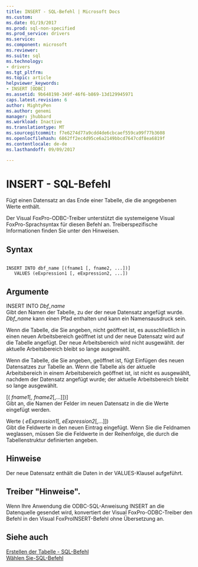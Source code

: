 ```yaml
---
title: INSERT - SQL-Befehl | Microsoft Docs
ms.custom: 
ms.date: 01/19/2017
ms.prod: sql-non-specified
ms.prod_service: drivers
ms.service: 
ms.component: microsoft
ms.reviewer: 
ms.suite: sql
ms.technology:
- drivers
ms.tgt_pltfrm: 
ms.topic: article
helpviewer_keywords:
- INSERT [ODBC]
ms.assetid: 9b648198-349f-46f6-b869-13d129945971
caps.latest.revision: 6
author: MightyPen
ms.author: genemi
manager: jhubbard
ms.workload: Inactive
ms.translationtype: MT
ms.sourcegitcommit: f7e6274d77a9cdd4de6cbcaef559ca99f77b3608
ms.openlocfilehash: 6862ff2ec4d95ce6a2149bbcd7647cdf8ea6819f
ms.contentlocale: de-de
ms.lasthandoff: 09/09/2017

---
```

# <a name="insert---sql-command"></a>INSERT - SQL-Befehl
Fügt einen Datensatz an das Ende einer Tabelle, die die angegebenen Werte enthält.  
  
 Der Visual FoxPro-ODBC-Treiber unterstützt die systemeigene Visual FoxPro-Sprachsyntax für diesen Befehl an. Treiberspezifische Informationen finden Sie unter den Hinweisen.  
  
## <a name="syntax"></a>Syntax  
  
```  
  
INSERT INTO dbf_name [(fname1 [, fname2, ...])]  
   VALUES (eExpression1 [, eExpression2, ...])  
```  
  
## <a name="arguments"></a>Argumente  
 INSERT INTO *Dbf_name*  
 Gibt den Namen der Tabelle, zu der der neue Datensatz angefügt wurde. *Dbf_name* kann einen Pfad enthalten und kann ein Namensausdruck sein.  
  
 Wenn die Tabelle, die Sie angeben, nicht geöffnet ist, es ausschließlich in einen neuen Arbeitsbereich geöffnet ist und der neue Datensatz wird auf die Tabelle angefügt. Der neue Arbeitsbereich wird nicht ausgewählt. der aktuelle Arbeitsbereich bleibt so lange ausgewählt.  
  
 Wenn die Tabelle, die Sie angeben, geöffnet ist, fügt Einfügen des neuen Datensatzes zur Tabelle an. Wenn die Tabelle als der aktuelle Arbeitsbereich in einem Arbeitsbereich geöffnet ist, ist nicht es ausgewählt, nachdem der Datensatz angefügt wurde; der aktuelle Arbeitsbereich bleibt so lange ausgewählt.  
  
 [( *fname1*[, *fname2*[,...]])]  
 Gibt an, die Namen der Felder im neuen Datensatz in die die Werte eingefügt werden.  
  
 Werte ( *eExpression1*[, *eExpression2*[,...]])  
 Gibt die Feldwerte in den neuen Eintrag eingefügt. Wenn Sie die Feldnamen weglassen, müssen Sie die Feldwerte in der Reihenfolge, die durch die Tabellenstruktur definierten angeben.  
  
## <a name="remarks"></a>Hinweise  
 Der neue Datensatz enthält die Daten in der VALUES-Klausel aufgeführt.  
  
## <a name="driver-remarks"></a>Treiber "Hinweise".  
 Wenn Ihre Anwendung die ODBC-SQL-Anweisung INSERT an die Datenquelle gesendet wird, konvertiert der Visual FoxPro-ODBC-Treiber den Befehl in den Visual FoxProINSERT-Befehl ohne Übersetzung an.  
  
## <a name="see-also"></a>Siehe auch  
 [Erstellen der Tabelle - SQL-Befehl](../../odbc/microsoft/create-table-sql-command.md)   
 [Wählen Sie-SQL-Befehl](../../odbc/microsoft/select-sql-command.md)

